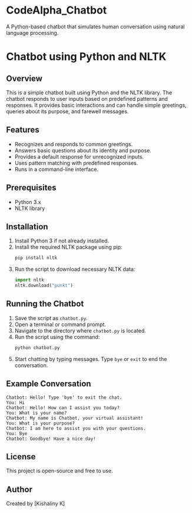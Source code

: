 # CodeAlpha_Chatbot
A Python-based chatbot that simulates human conversation using natural language processing.

# Chatbot using Python and NLTK

## Overview
This is a simple chatbot built using Python and the NLTK library. The chatbot responds to user inputs based on predefined patterns and responses. It provides basic interactions and can handle simple greetings, queries about its purpose, and farewell messages.

## Features
- Recognizes and responds to common greetings.
- Answers basic questions about its identity and purpose.
- Provides a default response for unrecognized inputs.
- Uses pattern matching with predefined responses.
- Runs in a command-line interface.

## Prerequisites
- Python 3.x
- NLTK library

## Installation
1. Install Python 3 if not already installed.
2. Install the required NLTK package using pip:
   ```bash
   pip install nltk
   ```
3. Run the script to download necessary NLTK data:
   ```python
   import nltk
   nltk.download("punkt")
   ```

## Running the Chatbot
1. Save the script as `chatbot.py`.
2. Open a terminal or command prompt.
3. Navigate to the directory where `chatbot.py` is located.
4. Run the script using the command:
   ```bash
   python chatbot.py
   ```
5. Start chatting by typing messages. Type `bye` or `exit` to end the conversation.

## Example Conversation
```
Chatbot: Hello! Type 'bye' to exit the chat.
You: Hi
Chatbot: Hello! How can I assist you today?
You: What is your name?
Chatbot: My name is Chatbot, your virtual assistant!
You: What is your purpose?
Chatbot: I am here to assist you with your questions.
You: Bye
Chatbot: Goodbye! Have a nice day!
```

## License
This project is open-source and free to use.

## Author
Created by [Kishaliny K]


